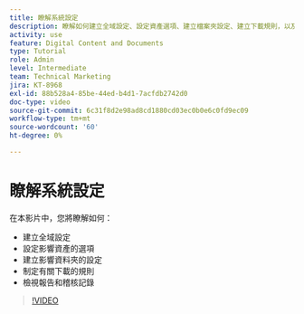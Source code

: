 ```yaml
---
title: 瞭解系統設定
description: 瞭解如何建立全域設定、設定資產選項、建立檔案夾設定、建立下載規則，以及檢視報告和稽核記錄 [!UICONTROL WORKFRONT DAM].
activity: use
feature: Digital Content and Documents
type: Tutorial
role: Admin
level: Intermediate
team: Technical Marketing
jira: KT-8968
exl-id: 88b528a4-85be-44ed-b4d1-7acfdb2742d0
doc-type: video
source-git-commit: 6c31f8d2e98ad8cd1880cd03ec0b0e6c0fd9ec09
workflow-type: tm+mt
source-wordcount: '60'
ht-degree: 0%

---
```


# 瞭解系統設定

在本影片中，您將瞭解如何：

* 建立全域設定
* 設定影響資產的選項
* 建立影響資料夾的設定
* 制定有關下載的規則
* 檢視報告和稽核記錄

>[!VIDEO](https://video.tv.adobe.com/v/335231/?quality=12&learn=on)
